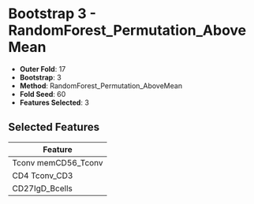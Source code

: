# Bootstrap 3 - RandomForest_Permutation_AboveMean

- **Outer Fold**: 17
- **Bootstrap**: 3
- **Method**: RandomForest_Permutation_AboveMean
- **Fold Seed**: 60
- **Features Selected**: 3

## Selected Features

| Feature |
|---------|
| Tconv memCD56_Tconv |
| CD4 Tconv_CD3 |
| CD27IgD_Bcells |
